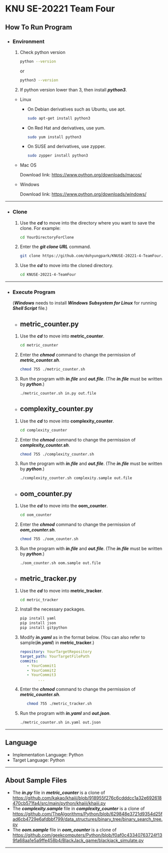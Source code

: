 KNU SE-20221 Team Four
============================================

How To Run Program
---------------------
* ### Environment
   1. Check python version
         ```bash
         python --version
         ```
         or
         ```bash
         python3 --version
         ```
   2. If python version lower than 3, then install ***python3***.
  
  + Linux
     + On Debian derivatives such as Ubuntu, use apt.
          ```bash
          sudo apt-get install python3
          ```
     + On Red Hat and derivatives, use yum.
          ```bash
          sudo yum install python3
          ```
     + On SUSE and derivatives, use zypper.
          ```bash
          sudo zypper install python3
          ```
  + Mac OS
  
     Download link: https://www.python.org/downloads/macos/
  
  + Windows
  
     Download link: https://www.python.org/downloads/windows/
---
* ### Clone
    1. Use the ***cd*** to move into the directory where you want to save the clone. For example:
         ```bash
         cd YourDirectoryForClone
         ```
    2. Enter the ***git clone URL*** command.
          ```bash
          git clone https://github.com/dohyungpark/KNUSE-20221-4-TeamFour.git
          ```
    3. Use the ***cd*** to move into the cloned directory.
          ```bash
         cd KNUSE-20221-4-TeamFour
         ```
---
  * ### Execute Program
       (***Windows*** needs to install ***Windows Subsystem for Linux*** for running ***Shell Script*** file.)
      * ## metric_counter.py
      1. Use the ***cd*** to move into **metric_counter**.
            ```bash
            cd metric_counter
            ```
      2. Enter the ***chmod*** command to change the permission of ***metric_counter.sh***.
            ```bash
            chmod 755 ./metric_counter.sh
            ```
      3. Run the program with ***in.file*** and ***out.file***. (The ***in.file*** must be written by ***python***.)
            ```bash
            ./metric_counter.sh in.py out.file
            ```
    
      * ## complexity_counter.py
      1. Use the ***cd*** to move into **complexity_counter**.
            ```bash
            cd complexity_counter
            ```
      2. Enter the ***chmod*** command to change the permission of ***complexity_counter.sh***.
            ```bash
            chmod 755 ./complexity_counter.sh
            ```
      3. Run the program with ***in.file*** and ***out.file***. (The ***in.file*** must be written by ***python***.)
            ```bash
            ./complexity_counter.sh complexity.sample out.file
            ```
       
      * ## oom_counter.py
      1. Use the ***cd*** to move into the **oom_counter**.
            ```bash
            cd oom_counter
            ```
      2. Enter the ***chmod*** command to change the permission of ***oom_counter.sh***.
            ```bash
            chmod 755 ./oom_counter.sh
            ```
      3. Run the program with ***in.file*** and ***out.file***. (The ***in.file*** must be written by ***python***.)
            ```bash
            ./oom_counter.sh oom.sample out.file
            ```
       
      * ## metric_tracker.py
      1. Use the ***cd*** to move into **metric_tracker**.
            ```bash
            cd metric_tracker
            ```
      2. Install the necessary packages.
            ```bash
            pip install yaml
            pip install json
            pip install gitpython
            ```
      3. Modify _**in.yaml**_ as in the format below. (You can also refer to sample(_**in.yaml**_) in **metric_tracker**.)
            ```yaml
            repository: YourTargetRepository
            target_path: YourTargetFilePath
            commits:
               - YourCommit1
               - YourCommit2
               - YourCommit3
                    ...
            ```
      4. Enter the _**chmod**_ command to change the permission of _**metric_counter.sh**_.
           ```bash
              chmod 755 ./metric_tracker.sh
           ```
      5. Run the program with _**in.yaml**_ and _**out.json**_.
            ```bash
            ./metric_counter.sh in.yaml out.json
            ```
---
Language
--------
+ Implementation Language: Python
+ Target Language:   Python
---

About Sample Files
--------------------
+ The ***in.py*** file in ***metric_counter*** is a clone of \
https://github.com/kakao/khaiii/blob/918955f276c6cdddcc1a32e692618470cb571fa4/src/main/python/khaiii/khaiii.py
+ The ***complexity.sample*** file in ***complexity_counter*** is a clone of \
https://github.com/TheAlgorithms/Python/blob/629848e3721d9354d25fad6cb4729e6afdbbf799/data_structures/binary_tree/binary_search_tree.py
+ The ***oom.sample*** file in ***oom_counter*** is a clone of \
https://github.com/geekcomputers/Python/blob/f0af0c43340763724f139fa68aa1e5a9ffe458b4/BlackJack_game/blackjack_simulate.py
---

